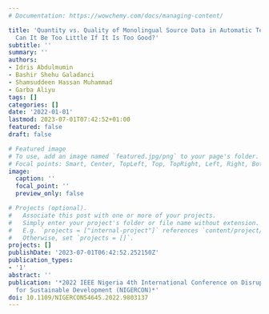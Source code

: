 ```yaml
---
# Documentation: https://wowchemy.com/docs/managing-content/

title: 'Quantity vs. Quality of Monolingual Source Data in Automatic Text Translation:
  Can It Be Too Little If It Is Too Good?'
subtitle: ''
summary: ''
authors:
- Idris Abdulmumin
- Bashir Shehu Galadanci
- Shamsuddeen Hassan Muhammad
- Garba Aliyu
tags: []
categories: []
date: '2022-01-01'
lastmod: 2023-07-01T07:42:52+01:00
featured: false
draft: false

# Featured image
# To use, add an image named `featured.jpg/png` to your page's folder.
# Focal points: Smart, Center, TopLeft, Top, TopRight, Left, Right, BottomLeft, Bottom, BottomRight.
image:
  caption: ''
  focal_point: ''
  preview_only: false

# Projects (optional).
#   Associate this post with one or more of your projects.
#   Simply enter your project's folder or file name without extension.
#   E.g. `projects = ["internal-project"]` references `content/project/deep-learning/index.md`.
#   Otherwise, set `projects = []`.
projects: []
publishDate: '2023-07-01T06:42:52.252150Z'
publication_types:
- '1'
abstract: ''
publication: '*2022 IEEE Nigeria 4th International Conference on Disruptive Technologies
  for Sustainable Development (NIGERCON)*'
doi: 10.1109/NIGERCON54645.2022.9803137
---
```

